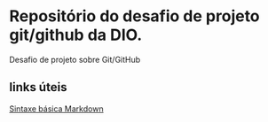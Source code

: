 # Repositório do desafio de projeto git/github da DIO.
Desafio de projeto sobre Git/GitHub

## links úteis
[Sintaxe básica Markdown](https://www.markdownguide.org/basic-syntax/)
